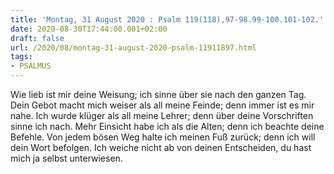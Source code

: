 ```yaml
---
title: 'Montag, 31 August 2020 : Psalm 119(118),97-98.99-100.101-102.'
date: 2020-08-30T17:44:00.001+02:00
draft: false
url: /2020/08/montag-31-august-2020-psalm-11911897.html
tags: 
- PSALMUS
---
```


Wie lieb ist mir deine Weisung; ich sinne über sie nach den ganzen Tag. Dein Gebot macht mich weiser als all meine Feinde; denn immer ist es mir nahe. Ich wurde klüger als all meine Lehrer; denn über deine Vorschriften sinne ich nach. Mehr Einsicht habe ich als die Alten; denn ich beachte deine Befehle. Von jedem bösen Weg halte ich meinen Fuß zurück; denn ich will dein Wort befolgen. Ich weiche nicht ab von deinen Entscheiden, du hast mich ja selbst unterwiesen.